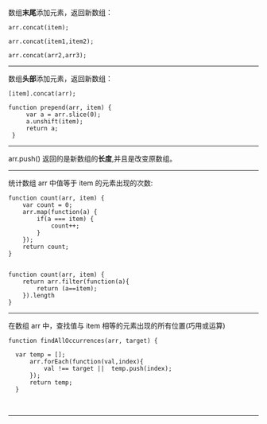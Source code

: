 数组**末尾**添加元素，返回新数组：

    arr.concat(item);
    
    arr.concat(item1,item2);
  
    arr.concat(arr2,arr3);
    
 - - -
 
数组**头部**添加元素，返回新数组：

    [item].concat(arr);
    
    function prepend(arr, item) {
         var a = arr.slice(0);
         a.unshift(item);
         return a;
     }
     
- - -

arr.push() 返回的是新数组的**长度**,并且是改变原数组。

- - -

统计数组 arr 中值等于 item 的元素出现的次数:

    function count(arr, item) {
        var count = 0;
        arr.map(function(a) {
            if(a === item) {
                count++;
            }
        });
        return count;
    }
    

    function count(arr, item) {
        return arr.filter(function(a){
            return (a==item);
        }).length
    }
  
  - - - 
  
在数组 arr 中，查找值与 item 相等的元素出现的所有位置(巧用或运算)

    function findAllOccurrences(arr, target) { 

      var temp = []; 
          arr.forEach(function(val,index){ 
              val !== target ||  temp.push(index); 
          }); 
          return temp; 
      }
      
- - -

